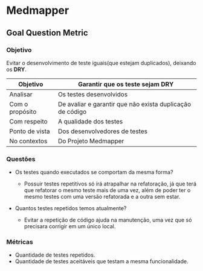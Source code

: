 # Medmapper

## Goal Question Metric

### Objetivo

Evitar o desenvolvimento de teste iguais(que estejam duplicados), deixando os **DRY**.

| Objetivo        | Garantir que os teste sejam DRY                           |
| --------------- | --------------------------------------------------------- |
| Analisar        | Os testes desenvolvidos                                   |
| Com o propósito | De avaliar e garantir que não exista duplicação de código |
| Com respeito    | A qualidade dos testes                                    |
| Ponto de vista  | Dos desenvolvedores de testes                             |
| No contextos    | Do Projeto Medmapper                                      |

### Questões

- Os testes quando executados se comportam da mesma forma?
  - Possuir testes repetitivos só irá atrapalhar na refatoração, já que terá que refatorar o mesmo teste mais de uma vez, além de poder ter o mesmo testes com uma versão refatorada e a outra sem estar.

- Quantos testes repetidos temos atualmente?
  - Evitar a repetição de código ajuda na manutenção, uma vez que só precisara corrigir em um único local.

### Métricas

- Quantidade de testes repetidos.
- Quantidade de testes aceitáveis que testam a mesma funcionalidade.